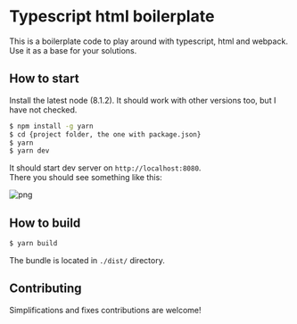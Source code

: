 # Typescript html boilerplate

This is a boilerplate code to play around with typescript, html and webpack. Use it as a base for your solutions.

## How to start

Install the latest node (8.1.2). It should work with other versions too, but I have not checked.

```bash
$ npm install -g yarn
$ cd {project folder, the one with package.json}
$ yarn
$ yarn dev
```

It should start dev server on `http://localhost:8080`.  
There you should see something like this:  

![png](http://res.cloudinary.com/daren64mz/image/upload/v1498347926/Selection_206_zqgp8d.png)


## How to build

```bash
$ yarn build
```
The bundle is located in `./dist/` directory.

## Contributing

Simplifications and fixes contributions are welcome!
